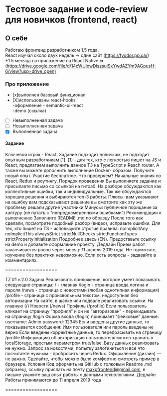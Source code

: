 # Тестовое задание и code-review для новичков (frontend, react)

## О себе  

Работаю фронтенд разработчиком 1.5 года,  
React изучал около двух недель => один сайт (<https://fyodor.pp.ua/>)  
+1.5 месяца на приложение на React Native => (<https://drive.google.com/file/d/14cWUiowDiszsuiSkYwdAZYm9AGpusH-6/view?usp=drive_open)>

### Про приложение  

- [x]выполнен базовый функционал  
- [X]использованы react-hooks  
-оформление - semantic-ui-react  
-demo (ссылка)

- [ ] Невыполненная задача
- [ ] Невыполненная задача
- [X] Выполненная задача

#### Задание

Ключевой игрок - React. Задание подходит новичкам, не подходит опытным разработчикам [1].
[1] - для тех, кто с легкостью пишет на JS и React, предлагаем выполнить данное ТЗ на TypeScript и Reach router. А также вы можете дополнить выполнение Docker-
образом. Получите новый опыт.
Участие бесплатное.
Что проверяем?
Начальные знания по React, Redux и роутингу.
Порядок проведения
Вы выполняете задание и присылаете письмо со ссылкой на гитхаб. На разборе обсуждаются как коллективные ошибки, так и индивидуальные. Так же 
обсуждаются хорошие решения и выбираются топ-3 работы.
Плюсы:
вам указывают на ошибку
вам подсказывают решение
вы смотрите как эту же проблему решали другие участники
Минусы:
публичное порицание за халтуру (не путать с “непреднамеренными ошибками”)
Рекомендации к выполнению
Заполните README .md по образцу
После того как сделали, посмотрите подобный разбор (видео), исправьте ошибки.
Для тех, кто пишет на TS - используйте строгие правила:
noImplicitAny
noImplicitThis
alwaysStrict
strictNullChecks
strictFunctionTypes
strictPropertyInitialization
Подробнее здесь (EN).
Предоставьте ссылку на demo и добавьте оформление проекту.
Дедлайн
Прием работ заканчивается ровно через месяц: 11 апреля 2019 года. Не тормозите, изучение без практики невозможно.
Если есть вопросы - задавайте в комментариях.

==================

TZ #1 v.2.0
Задача
Реализовать приложение, которое умеет показывать следующие страницы:
/ - главная
/login - страница ввода логина и пароля
/news - страница с новостями (любая однотипная информация)
/profile - страница с произвольным текстом, недоступная без авторизации
На сайте, в шапке или подвале реализовать ссылки:
На главную (/)
Новости (/news)
Профиль (/profile)
Если пользователь кликает на страницу “профиля” и он не “авторизован” - перекидывать на страницу /login
Форма входа (/login) принимает “фейковые” данные:
username: Admin
password: 12345
Если введены другие данные, то показывается сообщения:
Имя пользователя или пароль введены не верно
Если введены корректные данные, то перебрасывать на страницу /profile
Информацию об авторизации пользователя можно хранить в localStorage, простым параметром true/false. Базу данных реализовать не нужно.
Запрос за новостями, попытку залогиниться и все что посчитаете нужным - пробросить через Redux.
Оформление (дизайн) — не важно. Сделайте, чтобы можно было комфортно смотреть пример в браузере.
Условия
Код оформить на GitHub с толковым Readme .md (образец), ссылку прислать на почту maxpfrontend@gmail.com, в письме укажите ваш опыт работы с данными технологиями.
Дедлайн
Работы принимаются до 11 апреля 2019 года

==================